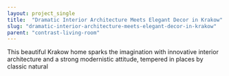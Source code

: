 ```yaml
---
layout: project_single
title:  "Dramatic Interior Architecture Meets Elegant Decor in Krakow"
slug: "dramatic-interior-architecture-meets-elegant-decor-in-krakow"
parent: "contrast-living-room"
---
```

This beautiful Krakow home sparks the imagination with innovative interior architecture and a strong modernistic attitude, tempered in places by classic natural